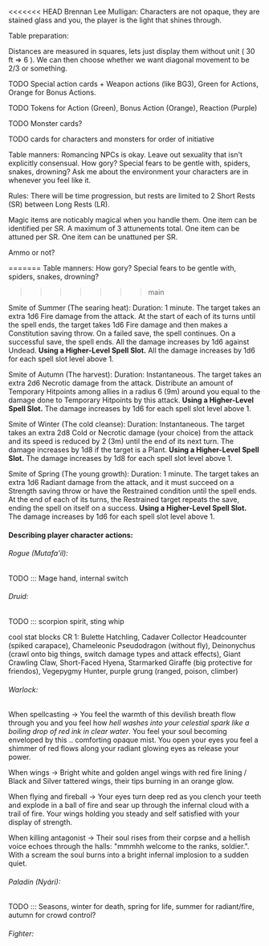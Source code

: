 
<<<<<<< HEAD
Brennan Lee Mulligan: Characters are not opaque, they are stained glass and you, 
the player is the light that shines through.


Table preparation:

  Distances are measured in squares, lets just display them without unit ( 30 ft => 6 ).
  We can then choose whether we want diagonal movement to be 2/3 or something.


  TODO Special action cards + Weapon actions (like BG3), 
    Green for Actions, Orange for Bonus Actions.
    
  TODO Tokens for Action (Green), Bonus Action (Orange), Reaction (Purple)

  TODO Monster cards? 

  TODO cards for characters and monsters for order of initiative


Table manners:
  Romancing NPCs is okay.
  Leave out sexuality that isn't explicitly consensual.
  How gory?
  Special fears to be gentle with, spiders, snakes, drowning?
  Ask me about the environment your characters are in whenever you feel like it.



Rules:
  There will be time progression, but rests are limited to 2 Short Rests (SR) between Long Rests (LR).

  Magic items are noticably magical when you handle them.
  One item can be identified per SR.
  A maximum of 3 attunements total.
  One item can be attuned per SR.
  One item can be unattuned per SR.

  Ammo or not?


=======
Table manners:
  How gory?
  Special fears to be gentle with, spiders, snakes, drowning?



>>>>>>> main

Smite of Summer (The searing heat):
Duration: 1 minute.
The target takes an extra 1d6 Fire damage from the attack. At the start of each of its turns until the spell ends, the target takes 1d6 Fire damage and then makes a Constitution saving throw. On a failed save, the spell continues. On a successful save, the spell ends. All the damage increases by 1d6 against Undead.
**Using a Higher-Level Spell Slot.** All the damage increases by 1d6 for each spell slot level above 1.


Smite of Autumn (The harvest):
Duration: Instantaneous.
The target takes an extra 2d6 Necrotic damage from the attack. Distribute an amount of Temporary Hitpoints among allies in a radius 6 (9m) around you equal to the damage done to Temporary Hitpoints by this attack.
**Using a Higher-Level Spell Slot.** The damage increases by 1d6 for each spell slot level above 1.


Smite of Winter (The cold cleanse):
Duration: Instantaneous.
The target takes an extra 2d8 Cold or Necrotic damage (your choice) from the attack and its speed is reduced by 2 (3m) until the end of its next turn. The damage increases by 1d8 if the target is a Plant.
**Using a Higher-Level Spell Slot.** The damage increases by 1d8 for each spell slot level above 1.


Smite of Spring (The young growth): 
Duration: 1 minute.
The target takes an extra 1d6 Radiant damage from the attack, and it must succeed on a Strength saving throw or have the Restrained condition until the spell ends. At the end of each of its turns, the Restrained target repeats the save, ending the spell on itself on a success.
**Using a Higher-Level Spell Slot.** The damage increases by 1d6 for each spell slot level above 1.



#### Describing player character actions:

###### Rogue (Mutafa'il):
TODO ::: Mage hand, internal switch

###### Druid:
TODO ::: scorpion spirit, sting whip




cool stat blocks CR 1: Bulette Hatchling, Cadaver Collector Headcounter (spiked carapace), Chameleonic Pseudodragon (without fly), Deinonychus (crawl onto big things, switch damage types and attack effects), Giant Crawling Claw, Short-Faced Hyena, Starmarked Giraffe (big protective for friendos), Vegepygmy Hunter, purple grung (ranged, poison, climber)

###### Warlock:
When spellcasting -> You feel the warmth of this devilish breath flow through you and you feel how *hell washes into your celestial spark like a boiling drop of red ink in clear water*. You feel your soul becoming enveloped by this .. comforting opaque mist. You open your eyes you feel a shimmer of red flows along your radiant glowing eyes as release your power.

When wings -> Bright white and golden angel wings with red fire lining / Black and Silver tattered wings, their tips burning in an orange glow.  

When flying and fireball -> Your eyes turn deep red as you clench your teeth and explode in a ball of fire and sear up through the infernal cloud with a trail of fire. Your wings holding you steady and self satisfied with your display of strength. 

When killing antagonist -> Their soul rises from their corpse and a hellish voice echoes through the halls: "mmmhh welcome to the ranks, soldier.". With a scream the soul burns into a bright infernal implosion to a sudden quiet.

###### Paladin (Nyári):
TODO ::: Seasons, winter for death, spring for life, summer for radiant/fire, autumn for crowd control?

###### Fighter:




